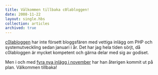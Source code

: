```yaml
---
title: Välkommen tillbaka c0labloggen!
date: 2008-11-22
layout: single.hbs
collection: articles
archived: true
---
```

[c0labloggen](http://blog.c0la.se) har inte försett bloggsfären med
vettiga inlägg om PHP och systemutveckling sedan januari i år. Det har
jag hela tiden sörjt, då c0labloggen är mycket kompetent och gärna delar
med sig av godiset.

Men i och med [fyra nya inlägg i
november](http://blog.c0la.se/archive/2008/11) har han återigen kommit
ut på plan. Välkommen tillbaka!